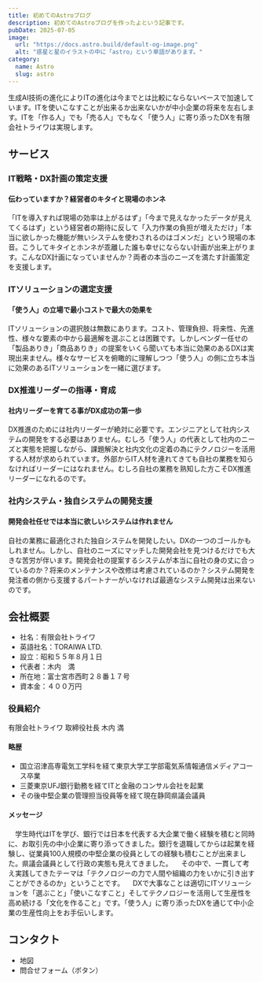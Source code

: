 ```yaml
---
title: 初めてのAstroブログ
description: 初めてのAstroブログを作ったよという記事です。
pubDate: 2025-07-05
image:
  url: "https://docs.astro.build/default-og-image.png"
  alt: "惑星と星のイラストの中に「astro」という単語があります。"
category:
  name: Astro
  slug: astro
---
```


生成AI技術の進化によりITの進化は今までとは比較にならないペースで加速しています。ITを使いこなすことが出来るか出来ないかが中小企業の将来を左右します。ITを「作る人」でも「売る人」でもなく「使う人」に寄り添ったDXを有限会社トライワは実現します。

## サービス

### IT戦略・DX計画の策定支援

#### 伝わっていますか？経営者のキタイと現場のホンネ

「ITを導入すれば現場の効率は上がるはず」「今まで見えなかったデータが見えてくるはず」という経営者の期待に反して「入力作業の負担が増えただけ」「本当に欲しかった機能が無いシステムを使わされるのはゴメンだ」という現場の本音。こうしてキタイとホンネが乖離した誰も幸せにならない計画が出来上がります。こんなDX計画になっていませんか？両者の本当のニーズを満たす計画策定を支援します。

### ITソリューションの選定支援

#### 「使う人」の立場で最小コストで最大の効果を

ITソリューションの選択肢は無数にあります。コスト、管理負担、将来性、先進性、様々な要素の中から最適解を選ぶことは困難です。しかしベンダー任せの「製品ありき」「商品ありき」の提案をいくら聞いても本当に効果のあるDXは実現出来ません。様々なサービスを俯瞰的に理解しつつ「使う人」の側に立ち本当に効果のあるITソリューションを一緒に選びます。

### DX推進リーダーの指導・育成

#### 社内リーダーを育てる事がDX成功の第一歩

DX推進のためには社内リーダーが絶対に必要です。エンジニアとして社内システムの開発をする必要はありません。むしろ「使う人」の代表として社内のニーズと実態を把握しながら、課題解決と社内文化の定着の為にテクノロジーを活用する人材が求められています。外部からIT人材を連れてきても自社の業務を知らなければリーダーにはなれません。むしろ自社の業務を熟知した方こそDX推進リーダーになれるのです。

### 社内システム・独自システムの開発支援

#### 開発会社任せでは本当に欲しいシステムは作れません

自社の業務に最適化された独自システムを開発したい。DXの一つのゴールかもしれません。しかし、自社のニーズにマッチした開発会社を見つけるだけでも大きな苦労が伴います。開発会社の提案するシステムが本当に自社の身の丈に合っているのか？将来のメンテナンスや改修は考慮されているのか？システム開発を発注者の側から支援するパートナーがいなければ最適なシステム開発は出来ないのです。

## 会社概要

- 社名：有限会社トライワ
- 英語社名：TORAIWA LTD.
- 設立：昭和５５年８月１日
- 代表者：木内　満
- 所在地：富士宮市西町２８番１７号
- 資本金：４００万円

### 役員紹介

有限会社トライワ 取締役社長 木内 満

#### 略歴

- 国立沼津高専電気工学科を経て東京大学工学部電気系情報通信メディアコース卒業
- 三菱東京UFJ銀行勤務を経てITと金融のコンサル会社を起業
- その後中堅企業の管理担当役員等を経て現在静岡県議会議員

#### メッセージ

　学生時代はITを学び、銀行では日本を代表する大企業で働く経験を積むと同時に、お取引先の中小企業に寄り添ってきました。銀行を退職してからは起業を経験し、従業員100人規模の中堅企業の役員としての経験も積むことが出来ました。県議会議員として行政の実態も見えてきました。
　その中で、一貫して考え実践してきたテーマは「テクノロジーの力で人間や組織の力をいかに引き出すことができるのか」ということです。
　DXで大事なことは適切にITソリューションを「選ぶこと」「使いこなすこと」そしてテクノロジーを活用して生産性を高め続ける「文化を作ること」です。「使う人」に寄り添ったDXを通じて中小企業の生産性向上をお手伝いします。

## コンタクト

- 地図
- 問合せフォーム（ボタン）
